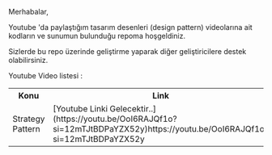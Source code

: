 Merhabalar,

Youtube 'da paylaştığım tasarım desenleri (design pattern) videolarına ait kodların ve sunumun bulunduğu repoma hoşgeldiniz.

Sizlerde bu repo üzerinde geliştirme yaparak diğer geliştiricilere destek olabilirsiniz.

Youtube Video listesi :

<html>
  <head>
  </head>
  <body>
    <table>
      <tr>
        <th>Konu</th>
        <th>Link</th>
      </tr>
       <tr>
        <td>Strategy Pattern</td>
        <td>[Youtube Linki Gelecektir..](https://youtu.be/OoI6RAJQf1o?si=12mTJtBDPaYZX52y)https://youtu.be/OoI6RAJQf1o?si=12mTJtBDPaYZX52y</td>
      </tr>
    </table>
  </body>
</html>
